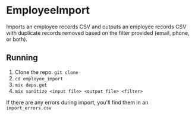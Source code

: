 # EmployeeImport

Imports an employee records CSV and outputs an employee records CSV with duplicate records removed based on the filter provided (email, phone, or both).

## Running

1. Clone the repo. `git clone `
2. `cd employee_import`
3. `mix deps.get`
4. `mix sanitize <input file> <output file> <filter>`

If there are any errors during import, you'll find them in an `import_errors.csv`

